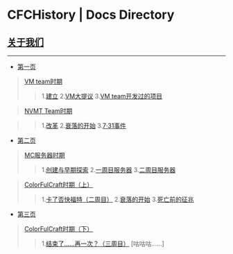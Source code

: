 # CFCHistory | Docs Directory
## [关于我们](about.md)

---

- [第一页](history.md)
> [VM team时期](https://github.com/ColorFulCraft/CFCHistory/blob/main/docs/history.md#%E4%B8%80vm-team%E6%97%B6%E6%9C%9F)
>>1.[建立](https://github.com/ColorFulCraft/CFCHistory/blob/main/docs/history.md#1%E5%BB%BA%E7%AB%8B)
>>2.[VM大提议](https://github.com/ColorFulCraft/CFCHistory/blob/main/docs/history.md#2vm%E5%A4%A7%E6%8F%90%E8%AE%AE)
>>3.[VM team开发过的项目](https://github.com/ColorFulCraft/CFCHistory/blob/main/docs/history.md#3vm-team%E5%BC%80%E5%8F%91%E8%BF%87%E7%9A%84%E9%A1%B9%E7%9B%AE)

> [NVMT Team时期](https://github.com/ColorFulCraft/CFCHistory/blob/main/docs/history.md#%E4%BA%8Cnvmt-team%E6%97%B6%E6%9C%9F)

>>1.[改革](https://github.com/ColorFulCraft/CFCHistory/blob/main/docs/history.md#1%E6%94%B9%E9%9D%A9)
>>2.[衰落的开始](https://github.com/ColorFulCraft/CFCHistory/blob/main/docs/history.md#2%E8%A1%B0%E8%90%BD%E7%9A%84%E5%BC%80%E5%A7%8B)
>>3.[7·31事件](https://github.com/ColorFulCraft/CFCHistory/blob/main/docs/history.md#3731%E4%BA%8B%E4%BB%B6)

- [第二页](history_2.md)
> [MC服务器时期](https://github.com/ColorFulCraft/CFCHistory/blob/main/docs/history_2.md#%E4%B8%89nvmt-servernvmtcraft%E6%97%B6%E6%9C%9F)
>>    1.[创建与早期探索](https://github.com/ColorFulCraft/CFCHistory/blob/main/docs/history_2.md#1%E5%88%9B%E5%BB%BA%E4%B8%8E%E6%97%A9%E6%9C%9F%E6%8E%A2%E7%B4%A2)
>>    2.[一周目服务器](https://github.com/ColorFulCraft/CFCHistory/blob/main/docs/history_2.md#2%E4%B8%80%E5%91%A8%E7%9B%AE%E6%9C%8D%E5%8A%A1%E5%99%A8)
>>    3.[二周目服务器](https://github.com/ColorFulCraft/CFCHistory/blob/main/docs/history_2.md#3%E4%BA%8C%E5%91%A8%E7%9B%AE%E6%9C%8D%E5%8A%A1%E5%99%A8)

> [ColorFulCraft时期（上）](https://github.com/ColorFulCraft/CFCHistory/blob/main/docs/history_2.md#%E5%9B%9Bcolorfulcraft%E6%97%B6%E6%9C%9F)
>>1.[卡了否快福特（二周目）](https://github.com/ColorFulCraft/CFCHistory/blob/main/docs/history_2.md#1%E5%8D%A1%E4%BA%86%E5%90%A6%E5%BF%AB%E7%A6%8F%E7%89%B9%E4%BA%8C%E5%91%A8%E7%9B%AE)
>>2.[衰落的开始](https://github.com/ColorFulCraft/CFCHistory/blob/main/docs/history_2.md#2%E8%A1%B0%E8%90%BD%E7%9A%84%E5%BC%80%E5%A7%8B)
>>3.[死亡前的征兆](https://github.com/ColorFulCraft/CFCHistory/blob/main/docs/history_2.md#3%E6%AD%BB%E4%BA%A1%E5%89%8D%E7%9A%84%E5%BE%81%E5%85%86)

- [第三页](history_3.md)
> [ColorFulCraft时期（下）](https://github.com/ColorFulCraft/CFCHistory/blob/main/docs/history_3.md)
>> 1.[结束了……再一次？（三周目）](https://github.com/ColorFulCraft/CFCHistory/blob/main/docs/history_3.md#1%E7%BB%93%E6%9D%9F%E4%BA%86%E5%86%8D%E4%B8%80%E6%AC%A1%E4%B8%89%E5%91%A8%E7%9B%AE)
>> [咕咕咕……]
